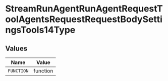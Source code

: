 # StreamRunAgentRunAgentRequestToolAgentsRequestRequestBodySettingsTools14Type


## Values

| Name       | Value      |
| ---------- | ---------- |
| `FUNCTION` | function   |